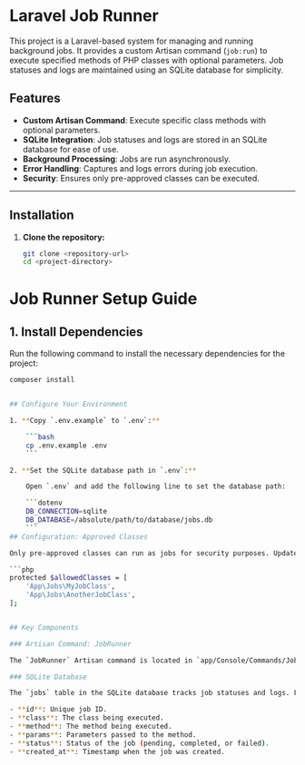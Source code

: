 # Laravel Job Runner

This project is a Laravel-based system for managing and running background jobs. It provides a custom Artisan command (`job:run`) to execute specified methods of PHP classes with optional parameters. Job statuses and logs are maintained using an SQLite database for simplicity.

## Features

- **Custom Artisan Command**: Execute specific class methods with optional parameters.
- **SQLite Integration**: Job statuses and logs are stored in an SQLite database for ease of use.
- **Background Processing**: Jobs are run asynchronously.
- **Error Handling**: Captures and logs errors during job execution.
- **Security**: Ensures only pre-approved classes can be executed.

---

## Installation

1. **Clone the repository:**
   ```bash
   git clone <repository-url>
   cd <project-directory>


# Job Runner Setup Guide

## 1. Install Dependencies

Run the following command to install the necessary dependencies for the project:

```bash
composer install


## Configure Your Environment

1. **Copy `.env.example` to `.env`:**

    ```bash
    cp .env.example .env
    ```

2. **Set the SQLite database path in `.env`:**

    Open `.env` and add the following line to set the database path:

    ```dotenv
    DB_CONNECTION=sqlite
    DB_DATABASE=/absolute/path/to/database/jobs.db
    ```
## Configuration: Approved Classes

Only pre-approved classes can run as jobs for security purposes. Update the `allowedClasses` array in `App\Runner\BackgroundJobService`:

```php
protected $allowedClasses = [
    'App\Jobs\MyJobClass',
    'App\Jobs\AnotherJobClass',
];


## Key Components

### Artisan Command: JobRunner

The `JobRunner` Artisan command is located in `app/Console/Commands/JobRunner.php`. This command accepts a class, method, and optional parameters for execution.

### SQLite Database

The `jobs` table in the SQLite database tracks job statuses and logs. Fields include:

- **id**: Unique job ID.
- **class**: The class being executed.
- **method**: The method being executed.
- **params**: Parameters passed to the method.
- **status**: Status of the job (pending, completed, or failed).
- **created_at**: Timestamp when the job was created.
